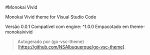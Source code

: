 #Monokai Vivid

Monokai Vivid theme for Visual Studio Code

Versão 0.0.1
Compatível com engine: ^1.0.0
Empacotado em theme-monokaivivid

> Autogerado por (go-vsc-theme)[https://github.com/NSAlbuquerque/go-vsc-theme].